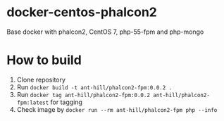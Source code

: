 # docker-centos-phalcon2

Base docker with phalcon2, CentOS 7, php-55-fpm and php-mongo

# How to build

1. Clone repository
2. Run ` docker build -t ant-hill/phalcon2-fpm:0.0.2 . ` 
3. Run ` docker tag ant-hill/phalcon2-fpm:0.0.2 ant-hill/phalcon2-fpm:latest ` for tagging
4. Check image by ` docker run --rm ant-hill/phalcon2-fpm php --info `
